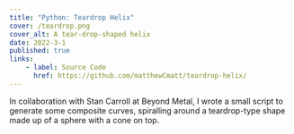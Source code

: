 ```yaml
---
title: "Python: Teardrop Helix"
cover: /teardrop.png
cover_alt: A tear-drop-shaped helix
date: 2022-3-1
published: true
links:
    - label: Source Code
      href: https://github.com/matthewCmatt/teardrop-helix/
---
```


In collaboration with Stan Carroll at Beyond Metal, I wrote a small script to generate some
composite curves, spiralling around a teardrop-type shape made up of a sphere with a cone on
top.